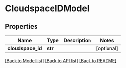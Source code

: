 # CloudspaceIDModel

## Properties
Name | Type | Description | Notes
------------ | ------------- | ------------- | -------------
**cloudspace_id** | **str** |  | [optional] 

[[Back to Model list]](../README.md#documentation-for-models) [[Back to API list]](../README.md#documentation-for-api-endpoints) [[Back to README]](../README.md)


